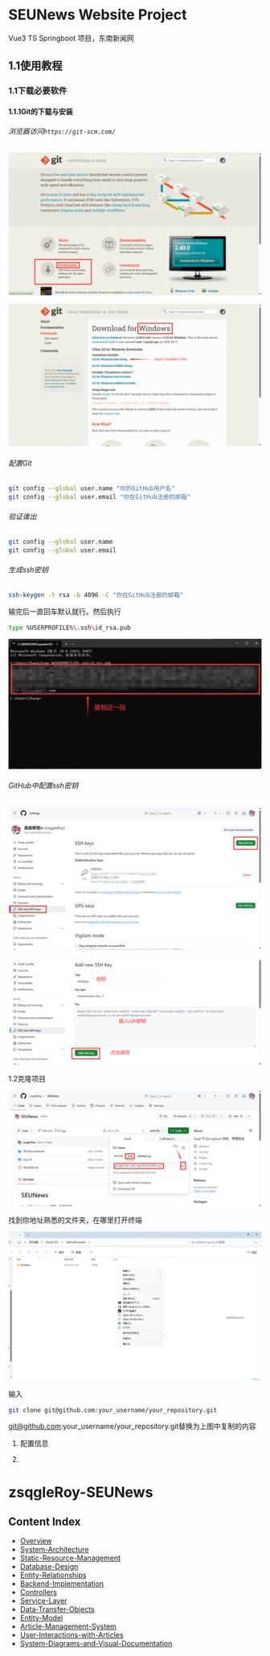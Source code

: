 # SEUNews Website Project

Vue3 TS Springboot 项目，东南新闻网

## 1.1使用教程

### 1.1下载必要软件

#### 1.1.1Git的下载与安装

###### 浏览器访问`https://git-scm.com/`

![](images/2025-05-03-09-21-19-image.png)

![](images/2025-05-03-09-27-24-image.png)

###### 配置Git

```bash
git config --global user.name "你的GitHub用户名"
git config --global user.email "你在GitHub注册的邮箱"
```

###### 验证谁出

```bash
git config --global user.name
git config --global user.email
```

###### 生成ssh密钥

```bash
ssh-keygen -t rsa -b 4096 -C "你在GitHub注册的邮箱"
```

输完后一直回车默认就行。然后执行

```bash
type %USERPROFILE%\.ssh\id_rsa.pub
```

![](images/2025-05-03-10-00-35-image.png)

###### GitHub中配置ssh密钥

![](images/2025-05-03-09-51-12-image.png)

![](images/2025-05-03-10-02-45-image.png)

1.2克隆项目

![](images/2025-05-03-09-05-23-image.png)

找到你地址熟悉的文件夹，在哪里打开终端

![](images/2025-05-03-10-05-07-image.png)

输入

```bash
git clone git@github.com:your_username/your_repository.git
```

git@github.com:your_username/your_repository.git替换为上图中复制的内容

1. 配置信息

2. 


# zsqgleRoy-SEUNews

## Content Index

- [Overview](Overview.md)
- [System-Architecture](System-Architecture.md)
- [Static-Resource-Management](Static-Resource-Management.md)
- [Database-Design](Database-Design.md)
- [Entity-Relationships](Entity-Relationships.md)
- [Backend-Implementation](Backend-Implementation.md)
- [Controllers](Controllers.md)
- [Service-Layer](Service-Layer.md)
- [Data-Transfer-Objects](Data-Transfer-Objects.md)
- [Entity-Model](Entity-Model.md)
- [Article-Management-System](Article-Management-System.md)
- [User-Interactions-with-Articles](User-Interactions-with-Articles.md)
- [System-Diagrams-and-Visual-Documentation](System-Diagrams-and-Visual-Documentation.md)
